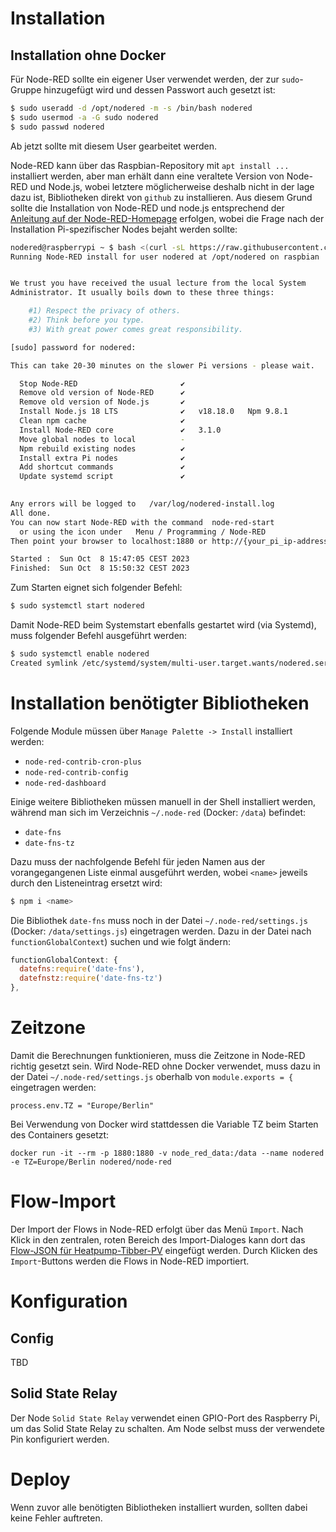 # Installation
## Installation ohne Docker
Für Node-RED sollte ein eigener User verwendet werden, der zur `sudo`-Gruppe hinzugefügt wird und dessen Passwort auch gesetzt ist:

```bash
$ sudo useradd -d /opt/nodered -m -s /bin/bash nodered
$ sudo usermod -a -G sudo nodered
$ sudo passwd nodered
```

Ab jetzt sollte mit diesem User gearbeitet werden.

Node-RED kann über das Raspbian-Repository mit `apt install ...` installiert werden, aber man erhält dann eine veraltete Version von Node-RED und Node.js, wobei letztere möglicherweise deshalb nicht in der lage dazu ist, Bibliotheken direkt von `github` zu installieren. Aus diesem Grund sollte die Installation von Node-RED und node.js entsprechend der [Anleitung auf der Node-RED-Homepage](https://nodered.org/docs/getting-started/raspberrypi) erfolgen, wobei die Frage nach der Installation Pi-spezifischer Nodes bejaht werden sollte:

```bash
nodered@raspberrypi ~ $ bash <(curl -sL https://raw.githubusercontent.com/node-red/linux-installers/master/deb/update-nodejs-and-nodered)
Running Node-RED install for user nodered at /opt/nodered on raspbian


We trust you have received the usual lecture from the local System
Administrator. It usually boils down to these three things:

    #1) Respect the privacy of others.
    #2) Think before you type.
    #3) With great power comes great responsibility.

[sudo] password for nodered: 

This can take 20-30 minutes on the slower Pi versions - please wait.

  Stop Node-RED                       ✔
  Remove old version of Node-RED      ✔
  Remove old version of Node.js       ✔   
  Install Node.js 18 LTS              ✔   v18.18.0   Npm 9.8.1
  Clean npm cache                     ✔
  Install Node-RED core               ✔   3.1.0
  Move global nodes to local          -
  Npm rebuild existing nodes          ✔
  Install extra Pi nodes              ✔
  Add shortcut commands               ✔
  Update systemd script               ✔
                                      

Any errors will be logged to   /var/log/nodered-install.log
All done.
You can now start Node-RED with the command  node-red-start
  or using the icon under   Menu / Programming / Node-RED
Then point your browser to localhost:1880 or http://{your_pi_ip-address}:1880

Started :  Sun Oct  8 15:47:05 CEST 2023 
Finished:  Sun Oct  8 15:50:32 CEST 2023
```

Zum Starten eignet sich folgender Befehl:

```bash
$ sudo systemctl start nodered
```

Damit Node-RED beim Systemstart ebenfalls gestartet wird (via Systemd), muss folgender Befehl ausgeführt werden:

```bash
$ sudo systemctl enable nodered
Created symlink /etc/systemd/system/multi-user.target.wants/nodered.service → /lib/systemd/system/nodered.service.
```

# Installation benötigter Bibliotheken
Folgende Module müssen über `Manage Palette -> Install` installiert werden:
- `node-red-contrib-cron-plus`
- `node-red-contrib-config`
- `node-red-dashboard`

Einige weitere Bibliotheken müssen manuell in der Shell installiert werden, während man sich im Verzeichnis `~/.node-red` (Docker: `/data`) befindet:
- `date-fns`
- `date-fns-tz`

Dazu muss der nachfolgende Befehl für jeden Namen aus der vorangegangenen Liste einmal ausgeführt werden, wobei `<name>` jeweils durch den Listeneintrag ersetzt wird:

```bash
$ npm i <name>
```

Die Bibliothek `date-fns` muss noch in der Datei `~/.node-red/settings.js` (Docker: `/data/settings.js`) eingetragen werden. Dazu in der Datei nach `functionGlobalContext`) suchen und wie folgt ändern:

```javascript
functionGlobalContext: {                                                         
  datefns:require('date-fns'),
  datefnstz:require('date-fns-tz')                                     
},
```

# Zeitzone
Damit die Berechnungen funktionieren, muss die Zeitzone in Node-RED richtig gesetzt sein.
Wird Node-RED ohne Docker verwendet, muss dazu in der Datei `~/.node-red/settings.js` oberhalb von `module.exports = {` eingetragen werden:
```
process.env.TZ = "Europe/Berlin"
```
Bei Verwendung von Docker wird stattdessen die Variable TZ beim Starten des Containers gesetzt:
```
docker run -it --rm -p 1880:1880 -v node_red_data:/data --name nodered -e TZ=Europe/Berlin nodered/node-red
```

# Flow-Import
Der Import der Flows in Node-RED erfolgt über das Menü `Import`. Nach Klick in den zentralen, roten Bereich des Import-Dialoges kann dort das [Flow-JSON für Heatpump-Tibber-PV](https://raw.githubusercontent.com/camueller/node-red-contrib-heatpump-tibber-pv/main/flow.json) eingefügt werden. Durch Klicken des `Import`-Buttons werden die Flows in Node-RED importiert. 

# Konfiguration
## Config
TBD

## Solid State Relay
Der Node `Solid State Relay` verwendet einen GPIO-Port des Raspberry Pi, um das Solid State Relay zu schalten. Am Node selbst muss der verwendete Pin konfiguriert werden.

# Deploy
Wenn zuvor alle benötigten Bibliotheken installiert wurden, sollten dabei keine Fehler auftreten.

